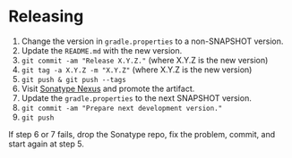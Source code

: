Releasing
========

1. Change the version in `gradle.properties` to a non-SNAPSHOT version.
2. Update the `README.md` with the new version.
3. `git commit -am "Release X.Y.Z."` (where X.Y.Z is the new version)
4. `git tag -a X.Y.Z -m "X.Y.Z"` (where X.Y.Z is the new version)
5. `git push & git push --tags`
6. Visit [Sonatype Nexus](https://s01.oss.sonatype.org/) and promote the artifact.
7. Update the `gradle.properties` to the next SNAPSHOT version.
8. `git commit -am "Prepare next development version."`
9. `git push`

If step 6 or 7 fails, drop the Sonatype repo, fix the problem, commit, and start again at step 5.
